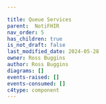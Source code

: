 ```yaml
---

title: Queue Services
parent:  NotiFHIR
nav_order: 5
has_children: true
is_not_draft: false
last_modified_date: 2024-05-28
owner: Ross Buggins
author: Ross Buggins
diagrams: []
events-raised: []
events-consumed: []
c4type: component
---
```

